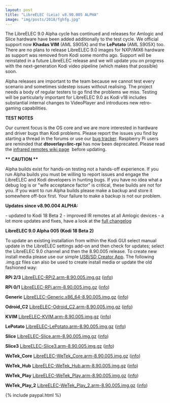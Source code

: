 ```yaml
---
layout: post
title: "LibreELEC (Leia) v8.90.005 ALPHA"
image: "img/posts/2018/fghfg.jpg"
---
```


The LibreELEC 9.0 Alpha cycle has continued and releases for Amlogic and Slice hardware have been added additionally to the test cycle. We official support now **Khadas VIM** (AML S905X) and the **LePotato** (AML S905X) too. There are no plans to release LibreELEC 9.0 images for NXP/iMX6 hardware as support was removed from Kodi some months ago. Support will be reinstated in a future LibreELEC release and we will update you on progress with the next-generation Kodi video pipeline (which makes that possible) soon.

Alpha releases are important to the team because we cannot test every scenario and sometimes sidestep issues without realising. The project needs a body of regular testers to go find the problems we miss. Testing will be particularly important for LibreELEC 9.0 as Kodi v18 includes substantial internal changes to VideoPlayer and introduces new retro-gaming capabilities.

**TEST NOTES**

Our current focus is the OS core and we are more interested in hardware and driver bugs than Kodi problems. Please report the issues you find by starting a thread in the forums or use our [bug tracker](https://forum.libreelec.tv/core/ticketsystem/). Raspberry Pi users are reminded that **dtoverlay=lirc-rpi** has now been deprecated. Please read the [infrared remotes wiki page](https://wiki.libreelec.tv/infrared_remotes#important_changes_in_libreelec_90)  before updating.

**\*\* CAUTION \*\***

Alpha builds exist for hands-on testing not a hands-off experience. If you run Alpha builds you must be willing to report issues and engage the LibreELEC and Kodi developers in hunting bugs. If you have no idea what a debug log is or "wife acceptance factor" is critical, these builds are not for you. If you want to run Alpha builds please make a backup and store it somewhere off-box first. Your failure to make a backup is not our problem.

**Updates since v8.90.004 ALPHA:**

\- updated to Kodi 18 Beta 2 - improved IR remotes at all Amlogic devices - a lot more updates and fixes, have a look at the [full changelog](https://github.com/LibreELEC/LibreELEC.tv/compare/8.90.004...8.90.005)

**LibreELEC 9.0 Alpha 005 (Kodi 18 Beta 2)**

To update an existing installation from within the Kodi GUI select manual update in the LibreELEC settings add-on and then check for updates; select the LibreELEC 9.0 channel and then the 8.90.005 release. To create new install media please use our simple [USB/SD Creator App](https://libreelec.tv/downloads/). The following .img.gz files can also be used to create install media or update the old fashioned way:

**RPi 2/3** [LibreELEC-RPi2.arm-8.90.005.img.gz](http://releases.libreelec.tv/LibreELEC-RPi2.arm-8.90.005.img.gz) ([info](http://releases.libreelec.tv/LibreELEC-RPi2.arm-8.90.005.img.gz?mirrorlist))

**RPi 0/1** [LibreELEC-RPi.arm-8.90.005.img.gz](http://releases.libreelec.tv/LibreELEC-RPi.arm-8.90.005.img.gz) ([info](http://releases.libreelec.tv/LibreELEC-RPi.arm-8.90.005.img.gz?mirrorlist))

**Generic** [LibreELEC-Generic.x86\_64-8.90.005.img.gz](http://releases.libreelec.tv/LibreELEC-Generic.x86_64-8.90.005.img.gz) ([info](http://releases.libreelec.tv/LibreELEC-Generic.x86_64-8.90.005.img.gz?mirrorlist))

**Odroid\_C2** [LibreELEC-Odroid\_C2.arm-8.90.005.img.gz](http://releases.libreelec.tv/LibreELEC-Odroid_C2.arm-8.90.005.img.gz) ([info](http://releases.libreelec.tv/LibreELEC-Odroid_C2.arm-8.90.005.img.gz?mirrorlist))

**KVIM** [LibreELEC-KVIM.arm-8.90.005.img.gz](http://releases.libreelec.tv/LibreELEC-KVIM.arm-8.90.005.img.gz) ([info](http://releases.libreelec.tv/LibreELEC-KVIM.arm-8.90.005.img.gz?mirrorlist))

**LePotato** [LibreELEC-LePotato.arm-8.90.005.img.gz](http://releases.libreelec.tv/LibreELEC-LePotato.arm-8.90.005.img.gz) ([info](http://releases.libreelec.tv/LibreELEC-LePotato.arm-8.90.005.img.gz?mirrorlist))

**Slice** [LibreELEC-Slice.arm-8.90.005.img.gz](http://releases.libreelec.tv/LibreELEC-Slice.arm-8.90.005.img.gz) ([info](http://releases.libreelec.tv/LibreELEC-Slice.arm-8.90.005.img.gz?mirrorlist))

**Slice3** [LibreELEC-Slice3.arm-8.90.005.img.gz](http://releases.libreelec.tv/LibreELEC-Slice3.arm-8.90.005.img.gz) ([info](http://releases.libreelec.tv/LibreELEC-Slice3.arm-8.90.005.img.gz?mirrorlist))

**WeTek\_Core** [LibreELEC-WeTek\_Core.arm-8.90.005.img.gz](http://releases.libreelec.tv/LibreELEC-WeTek_Core.arm-8.90.005.img.gz) ([info](http://releases.libreelec.tv/LibreELEC-WeTek_Core.arm-8.90.005.img.gz?mirrorlist))

**WeTek\_Hub** [LibreELEC-WeTek\_Hub.arm-8.90.005.img.gz](http://releases.libreelec.tv/LibreELEC-WeTek_Hub.arm-8.90.005.img.gz) ([info](http://releases.libreelec.tv/LibreELEC-WeTek_Hub.arm-8.90.005.img.gz?mirrorlist))

**WeTek\_Play** [LibreELEC-WeTek\_Play.arm-8.90.005.img.gz](http://releases.libreelec.tv/LibreELEC-WeTek_Play.arm-8.90.005.img.gz) ([info](http://releases.libreelec.tv/LibreELEC-WeTek_Play.arm-8.90.005.img.gz?mirrorlist))

**WeTek\_Play\_2** [LibreELEC-WeTek\_Play\_2.arm-8.90.005.img.gz](http://releases.libreelec.tv/LibreELEC-WeTek_Play_2.arm-8.90.005.img.gz) ([info](http://releases.libreelec.tv/LibreELEC-WeTek_Play_2.arm-8.90.005.img.gz?mirrorlist))

{% include paypal.html %}
